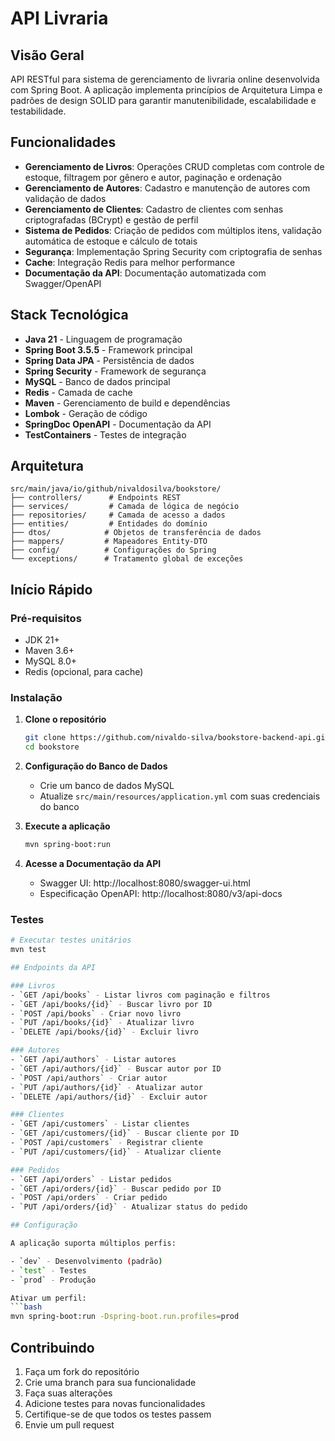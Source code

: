 # API Livraria

## Visão Geral

API RESTful para sistema de gerenciamento de livraria online desenvolvida com Spring Boot. A aplicação implementa princípios de Arquitetura Limpa e padrões de design SOLID para garantir manutenibilidade, escalabilidade e testabilidade.

## Funcionalidades

- **Gerenciamento de Livros**: Operações CRUD completas com controle de estoque, filtragem por gênero e autor, paginação e ordenação
- **Gerenciamento de Autores**: Cadastro e manutenção de autores com validação de dados
- **Gerenciamento de Clientes**: Cadastro de clientes com senhas criptografadas (BCrypt) e gestão de perfil
- **Sistema de Pedidos**: Criação de pedidos com múltiplos itens, validação automática de estoque e cálculo de totais
- **Segurança**: Implementação Spring Security com criptografia de senhas
- **Cache**: Integração Redis para melhor performance
- **Documentação da API**: Documentação automatizada com Swagger/OpenAPI

## Stack Tecnológica

- **Java 21** - Linguagem de programação
- **Spring Boot 3.5.5** - Framework principal
- **Spring Data JPA** - Persistência de dados
- **Spring Security** - Framework de segurança
- **MySQL** - Banco de dados principal
- **Redis** - Camada de cache
- **Maven** - Gerenciamento de build e dependências
- **Lombok** - Geração de código
- **SpringDoc OpenAPI** - Documentação da API
- **TestContainers** - Testes de integração

## Arquitetura

```
src/main/java/io/github/nivaldosilva/bookstore/
├── controllers/      # Endpoints REST
├── services/         # Camada de lógica de negócio
├── repositories/     # Camada de acesso a dados
├── entities/         # Entidades do domínio
├── dtos/            # Objetos de transferência de dados
├── mappers/         # Mapeadores Entity-DTO
├── config/          # Configurações do Spring
└── exceptions/      # Tratamento global de exceções
```

## Início Rápido

### Pré-requisitos

- JDK 21+
- Maven 3.6+
- MySQL 8.0+
- Redis (opcional, para cache)

### Instalação

1. **Clone o repositório**
   ```bash
   git clone https://github.com/nivaldo-silva/bookstore-backend-api.git
   cd bookstore
   ```

2. **Configuração do Banco de Dados**
   - Crie um banco de dados MySQL
   - Atualize `src/main/resources/application.yml` com suas credenciais do banco

3. **Execute a aplicação**
   ```bash
   mvn spring-boot:run
   ```

4. **Acesse a Documentação da API**
   - Swagger UI: http://localhost:8080/swagger-ui.html
   - Especificação OpenAPI: http://localhost:8080/v3/api-docs

### Testes

```bash
# Executar testes unitários
mvn test

## Endpoints da API

### Livros
- `GET /api/books` - Listar livros com paginação e filtros
- `GET /api/books/{id}` - Buscar livro por ID
- `POST /api/books` - Criar novo livro
- `PUT /api/books/{id}` - Atualizar livro
- `DELETE /api/books/{id}` - Excluir livro

### Autores
- `GET /api/authors` - Listar autores
- `GET /api/authors/{id}` - Buscar autor por ID
- `POST /api/authors` - Criar autor
- `PUT /api/authors/{id}` - Atualizar autor
- `DELETE /api/authors/{id}` - Excluir autor

### Clientes
- `GET /api/customers` - Listar clientes
- `GET /api/customers/{id}` - Buscar cliente por ID
- `POST /api/customers` - Registrar cliente
- `PUT /api/customers/{id}` - Atualizar cliente

### Pedidos
- `GET /api/orders` - Listar pedidos
- `GET /api/orders/{id}` - Buscar pedido por ID
- `POST /api/orders` - Criar pedido
- `PUT /api/orders/{id}` - Atualizar status do pedido

## Configuração

A aplicação suporta múltiplos perfis:

- `dev` - Desenvolvimento (padrão)
- `test` - Testes
- `prod` - Produção

Ativar um perfil:
```bash
mvn spring-boot:run -Dspring-boot.run.profiles=prod
```

## Contribuindo

1. Faça um fork do repositório
2. Crie uma branch para sua funcionalidade
3. Faça suas alterações
4. Adicione testes para novas funcionalidades
5. Certifique-se de que todos os testes passem
6. Envie um pull request